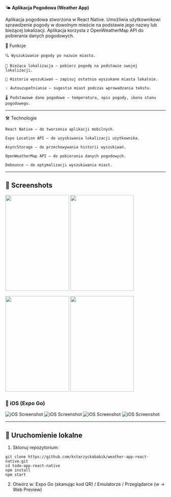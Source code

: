 🌤️ **Aplikacja Pogodowa (Weather App)**

Aplikacja pogodowa stworzona w React Native. Umożliwia użytkownikowi sprawdzenie pogody w dowolnym mieście na podstawie jego nazwy lub bieżącej lokalizacji. Aplikacja korzysta z OpenWeatherMap API do pobierania danych pogodowych.

🚀 Funkcje

    🔍 Wyszukiwanie pogody po nazwie miasta.

    📍 Bieżąca lokalizacja – pobierz pogodę na podstawie swojej lokalizacji.

    📝 Historia wyszukiwań – zapisuj ostatnio wyszukane miasta lokalnie.

    💡 Autouzupełnianie – sugestie miast podczas wprowadzania tekstu.

    🌡️ Podstawowe dane pogodowe – temperatura, opis pogody, ikona stanu pogodowego.

---

🛠️ Technologie

    React Native – do tworzenia aplikacji mobilnych.

    Expo Location API – do uzyskiwania lokalizacji użytkownika.

    AsyncStorage – do przechowywania historii wyszukiwań.

    OpenWeatherMap API – do pobierania danych pogodowych.

    Debounce – do optymalizacji wyszukiwania miast.



---

## 📸 Screenshots


<img src="./Screenshots/web1.png" width="200" height="300"> <img src="./Screenshots/web2.png" width="200" height="300">

<img src="./Screenshots/web3.png" width="200" height="300"> <img src="./Screenshots/web4.png" width="200" height="300">

### 📱 iOS (Expo Go)
![iOS Screenshot](./Screenshots/ios1.png) ![iOS Screenshot](./Screenshots/ios2.png) ![iOS Screenshot](./Screenshots/ios3.png) ![iOS Screenshot](./Screenshots/ios4.png) 



---

## 🚀 Uruchomienie lokalne

1. Sklonuj repozytorium:
```
git clone https://github.com/kstarzyckababik/weather-app-react-native.git
cd todo-app-react-native  
npm install  
npm start
```

2. Otwórz w: Expo Go (skanując kod QR) / Emulatorze / Przeglądarce (w → Web Preview)
